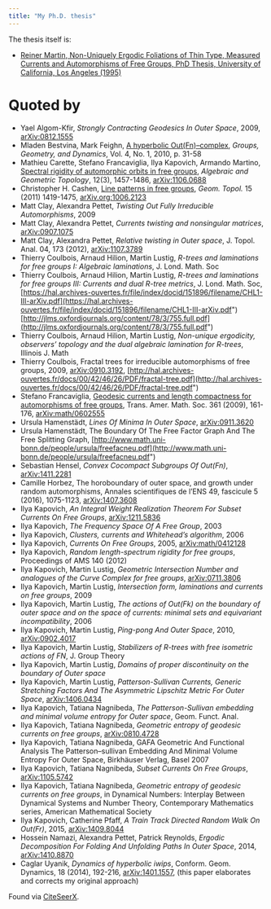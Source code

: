 ```yaml
---
title: "My Ph.D. thesis"
---
```


The thesis itself is:

- [Reiner Martin, Non-Uniquely Ergodic Foliations of Thin Type, Measured Currents and Automorphisms of Free Groups, PhD Thesis, University of California, Los Angeles (1995)](http://www.worldcat.org/title/non-uniquely-ergodic-foliations-of-thin-type-measured-currents-and-automorphisms-of-free-groups/oclc/34536057)

# Quoted by

- Yael Algom-Kfir, *Strongly Contracting Geodesics In Outer Space*, 2009, [arXiv:0812.1555](https://arXiv.org/abs/0812.1555)
- Mladen Bestvina, Mark Feighn, [A hyperbolic Out(Fn)–complex](https://utah.pure.elsevier.com/en/publications/a-hyperbolic-outfsubnsub-complex), *Groups, Geometry, and Dynamics*, Vol. 4, No. 1, 2010, p. 31-58
- Mathieu Carette, Stefano Francaviglia, Ilya Kapovich, Armando Martino, [Spectral rigidity of automorphic orbits in free groups](http://msp.org/agt/2012/12-3/p09.xhtml), *Algebraic and Geometric Topology*, 12(3), 1457-1486, [arXiv:1106.0688](https://arXiv.org/abs/1106.0688)
- Christopher H. Cashen, [Line patterns in free groups](http://www.mat.univie.ac.at/~cashen/Splitting.pdf), *Geom. Topol.* 15 (2011) 1419-1475, [arXiv.org:1006.2123](https://arXiv.org/abs/1006.2123)
- Matt Clay, Alexandra Pettet, *Twisting Out Fully Irreducible Automorphisms*, 2009
- Matt Clay, Alexandra Pettet, *Currents twisting and nonsingular matrices*, [arXiv:0907.1075](https://arXiv.org/abs/0907.1075)
- Matt Clay, Alexandra Pettet, *Relative twisting in Outer space*, J. Topol. Anal. 04, 173 (2012), [arXiv:1107.3789](https://arXiv.org/abs/1107.3789)
- Thierry Coulbois, Arnaud Hilion, Martin Lustig, *R-trees and laminations for free groups I: Algebraic laminations*, J. Lond. Math. Soc
- Thierry Coulbois, Arnaud Hilion, Martin Lustig, *R-trees and laminations for free groups III: Currents and dual R-tree metrics*, J. Lond. Math. Soc, [https://hal.archives-ouvertes.fr/file/index/docid/151896/filename/CHL1-III-arXiv.pdf](https://hal.archives-ouvertes.fr/file/index/docid/151896/filename/CHL1-III-arXiv.pdf") [http://jlms.oxfordjournals.org/content/78/3/755.full.pdf](http://jlms.oxfordjournals.org/content/78/3/755.full.pdf")
- Thierry Coulbois, Arnaud Hilion, Martin Lustig, *Non-unique ergodicity, observers’ topology and the dual algebraic lamination for R-trees*, Illinois J. Math
- Thierry Coulbois, Fractal trees for irreducible automorphisms of free groups, 2009, [arXiv:0910.3192](https://arXiv.org/abs/0910.3192), [http://hal.archives-ouvertes.fr/docs/00/42/46/26/PDF/fractal-tree.pdf](http://hal.archives-ouvertes.fr/docs/00/42/46/26/PDF/fractal-tree.pdf")
- Stefano Francaviglia, [Geodesic currents and length compactness for automorphisms of free groups](https://doi.org/10.1090/S0002-9947-08-04420-6), Trans. Amer. Math. Soc. 361 (2009), 161-176, [arXiv:math/0602555](https://arXiv.org/abs/math/0602555)
- Ursula Hamenstädt, *Lines Of Minima In Outer Space*, [arXiv:0911.3620](http://arXiv.org/abs/0911.3620)
- Ursula Hamenstädt, The Boundary Of The Free Factor Graph And The Free Splitting Graph, [http://www.math.uni-bonn.de/people/ursula/freefacneu.pdf](http://www.math.uni-bonn.de/people/ursula/freefacneu.pdf")
- Sebastian Hensel, *Convex Cocompact Subgroups Of Out(Fn)*, [arXiv:1411.2281](http://arXiv.org/abs/1411.2281)
- Camille Horbez, The horoboundary of outer space, and growth under random automorphisms, Annales scientifiques de l’ENS 49, fascicule 5 (2016), 1075-1123, [arXiv:1407.3608](https://arXiv.org/abs/1407.3608)
- Ilya Kapovich, *An Integral Weight Realization Theorem For Subset Currents On Free Groups*, [arXiv:1211.5836](https://arXiv.org/abs/1211.5836)
- Ilya Kapovich, *The Frequency Space Of A Free Group*, 2003
- Ilya Kapovich, *Clusters, currents and Whitehead’s algorithm*, 2006
- Ilya Kapovich, *Currents On Free Groups*, 2005, [arXiv:math/0412128](https://arXiv.org/abs/math/0412128)
- Ilya Kapovich, *Random length-spectrum rigidity for free groups*, Proceedings of AMS 140 (2012)
- Ilya Kapovich, Martin Lustig, *Geometric Intersection Number and analogues of the Curve Complex for free groups*, [arXiv:0711.3806](https://arXiv.org/abs/0711.3806)
- Ilya Kapovich, Martin Lustig, *Intersection form, laminations and currents on free groups*, 2009
- Ilya Kapovich, Martin Lustig, *The actions of Out(Fk) on the boundary of outer space and on the space of currents: minimal sets and equivariant incompatibility*, 2006
- Ilya Kapovich, Martin Lustig, *Ping-pong And Outer Space*, 2010, [arXiv:0902.4017](https://arXiv.org/abs/0902.4017)
- Ilya Kapovich, Martin Lustig, *Stabilizers of R-trees with free isometric actions of FN*, J. Group Theory
- Ilya Kapovich, Martin Lustig, *Domains of proper discontinuity on the boundary of Outer space*
- Ilya Kapovich, Martin Lustig, *Patterson-Sullivan Currents, Generic Stretching Factors And The Asymmetric Lipschitz Metric For Outer Space*, [arXiv:1406.0434](http://arXiv.org/abs/1406.0434)
- Ilya Kapovich, Tatiana Nagnibeda, *The Patterson-Sullivan embedding and minimal volume entropy for Outer space*, Geom. Funct. Anal.
- Ilya Kapovich, Tatiana Nagnibeda, *Geometric entropy of geodesic currents on free groups*, [arXiv:0810.4728](http://arXiv.org/abs/0810.4728)
- Ilya Kapovich, Tatiana Nagnibeda, GAFA Geometric And Functional Analysis The Patterson–sullivan Embedding And Minimal Volume Entropy For Outer Space, Birkhäuser Verlag, Basel 2007
- Ilya Kapovich, Tatiana Nagnibeda, *Subset Currents On Free Groups*, [arXiv:1105.5742](https://arXiv.org/abs/1105.5742)
- Ilya Kapovich, Tatiana Nagnibeda, *Geometric entropy of geodesic currents on free groups*, in Dynamical Numbers: Interplay Between Dynamical Systems and Number Theory, Contemporary Mathematics series, American Mathematical Society
- Ilya Kapovich, Catherine Pfaff, *A Train Track Directed Random Walk On Out(Fr)*, 2015, [arXiv:1409.8044](https://arXiv.org/abs/1409.8044)
- Hossein Namazi, Alexandra Pettet, Patrick Reynolds, *Ergodic Decomposition For Folding And Unfolding Paths In Outer Space*, 2014, [arXiv:1410.8870](https://arXiv.org/abs/1410.8870)
- Caglar Uyanik, *Dynamics of hyperbolic iwips*, Conform. Geom. Dynamics, 18 (2014), 192-216, [arXiv:1401.1557](https://arXiv.org/abs/1401.1557), (this paper elaborates and corrects my original approach)

Found via [CiteSeerX](http://citeseerx.ist.psu.edu/showciting;jsessionid=A6E261FAED5D39EC792C3B982BED0C10?cid=691814).
